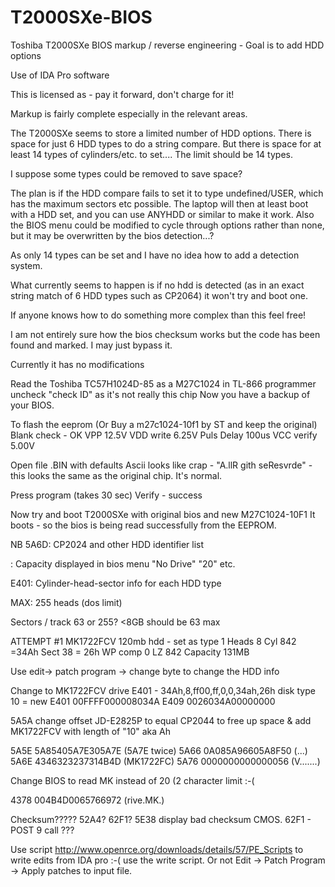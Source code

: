 # T2000SXe-BIOS
Toshiba T2000SXe BIOS markup / reverse engineering - Goal is to add HDD options

Use of IDA Pro software

This is licensed as - pay it forward, don't charge for it!

Markup is fairly complete especially in the relevant areas.

The T2000SXe seems to store a limited number of HDD options. There is space for just 6 HDD types to do a string compare. But there is space for at least 14 types of cylinders/etc. to set.... The limit should be 14 types.

I suppose some types could be removed to save space?

The plan is if the HDD compare fails to set it to type undefined/USER, which has the maximum sectors etc possible.
The laptop will then at least boot with a HDD set, and you can use ANYHDD or similar to make it work.
Also the BIOS menu could be modified to cycle through options rather than none, but it may be overwritten by the bios detection...?

As only 14 types can be set and I have no idea how to add a detection system.

What currently seems to happen is if no hdd is detected (as in an exact string match of 6 HDD types such as CP2064) it won't try and boot one.

If anyone knows how to do something more complex than this feel free!

I am not entirely sure how the bios checksum works but the code has been found and marked. I may just bypass it.

Currently it has no modifications


Read the Toshiba TC57H1024D-85 as a M27C1024 in TL-866 programmer
uncheck "check ID" as it's not really this chip
Now you have a backup of your BIOS.

To flash the eeprom
(Or Buy a m27c1024-10f1 by ST and keep the original)
Blank check - OK
VPP 12.5V
VDD write 6.25V
Puls Delay 100us
VCC verify 5.00V

Open file .BIN with defaults
Ascii looks like crap - "A.llR gith seResvrde" - this looks the same as the original chip. It's normal.

Press program (takes 30 sec)
Verify - success

Now try and boot T2000SXe with original bios and new M27C1024-10F1
It boots - so the bios is being read successfully from the EEPROM.


NB 
5A6D: CP2024 and other HDD identifier list

: Capacity displayed in bios menu "No Drive" "20" etc.

E401: Cylinder-head-sector info for each HDD type


MAX: 255 heads (dos limit)

Sectors / track 63 or 255? <8GB should be 63  max


ATTEMPT #1
MK1722FCV 120mb hdd  - set as type 1
Heads   8 
Cyl     842 =34Ah
Sect    38 = 26h
WP comp 0
LZ      842
Capacity 131MB

Use edit-> patch program -> change byte to change the HDD info

Change to MK1722FCV drive
E401 - 34Ah,8,ff00,ff,0,0,34ah,26h disk type 10 = new
E401 00FFFF000008034A
E409 0026034A00000000

5A5A change offset JD-E2825P to equal CP2044 to free up space
& add MK1722FCV with length of "10" aka Ah

5A5E 5A85405A7E305A7E (5A7E twice)
5A66 0A085A96605A8F50 (...)
5A6E 4346323237314B4D (MK1722FC)
5A76 0000000000000056 (V.......)

Change BIOS to read MK instead of 20 (2 character limit :-(

4378 004B4D0065766972 (rive.MK.)

Checksum????? 52A4? 62F1?
5E38 display bad checksum CMOS.
62F1 - POST 9 call ???




Use script http://www.openrce.org/downloads/details/57/PE_Scripts
to write edits from IDA pro :-( 
use the write script. Or not
Edit -> Patch Program -> Apply patches to input file.




